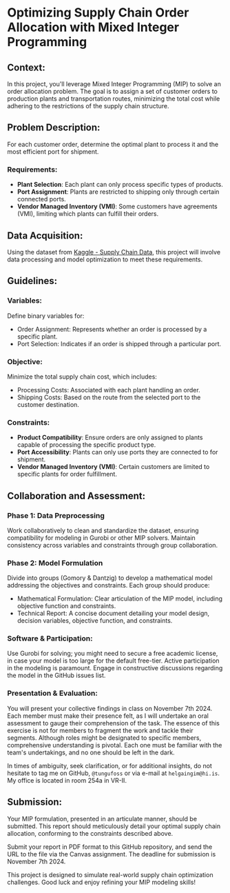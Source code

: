 # Optimizing Supply Chain Order Allocation with Mixed Integer Programming

## Context:

In this project, you'll leverage Mixed Integer Programming (MIP) to solve an order allocation
problem. The goal is to assign a set of customer orders to production plants and transportation
routes, minimizing the total cost while adhering to the restrictions of the supply chain structure.

## Problem Description:

For each customer order, determine the optimal plant to process it and the most efficient port for
shipment.

### Requirements:

- **Plant Selection**: Each plant can only process specific types of products.
- **Port Assignment**: Plants are restricted to shipping only through certain connected ports.
- **Vendor Managed Inventory (VMI)**: Some customers have agreements (VMI), limiting which plants
  can
  fulfill their orders.

## Data Acquisition:

Using the dataset from
[Kaggle - Supply Chain Data](https://www.kaggle.com/datasets/laurinbrechter/supply-chain-data/data),
this project will involve data processing and model optimization to meet these requirements.

## Guidelines:

### Variables:

Define binary variables for:

- Order Assignment: Represents whether an order is processed by a specific plant.
- Port Selection: Indicates if an order is shipped through a particular port.

### Objective:

Minimize the total supply chain cost, which includes:

- Processing Costs: Associated with each plant handling an order.
- Shipping Costs: Based on the route from the selected port to the customer destination.

### Constraints:

* **Product Compatibility**: Ensure orders are only assigned to plants capable of processing the
  specific product type.
* **Port Accessibility**: Plants can only use ports they are connected to for shipment.
* **Vendor Managed Inventory (VMI)**: Certain customers are limited to specific plants for order
  fulfillment.

## Collaboration and Assessment:

### Phase 1: Data Preprocessing

Work collaboratively to clean and standardize the dataset, ensuring compatibility for modeling in
Gurobi or other MIP solvers. Maintain consistency across variables and constraints through group
collaboration.

### Phase 2: Model Formulation

Divide into groups (Gomory & Dantzig) to develop a mathematical model addressing the objectives and
constraints. Each group should produce:

- Mathematical Formulation: Clear articulation of the MIP model, including objective function and
  constraints.
- Technical Report: A concise document detailing your model design, decision variables, objective
  function, and constraints.

### Software & Participation:

Use Gurobi for solving; you might need to secure a free academic license, in case your model is
too large for the default free-tier.
Active participation in the modeling is paramount. Engage in constructive discussions regarding the
model in the GitHub issues list.

### Presentation & Evaluation:

You will present your collective findings in class on November 7th 2024. Each member must make
their presence felt, as I will undertake an oral assessment to gauge their comprehension of the
task. The essence of this exercise is not for members to fragment the work and tackle their
segments. Although roles might be designated to specific members, comprehensive understanding is
pivotal. Each one must be familiar with the team's undertakings, and no one should be left in the
dark.

In times of ambiguity, seek clarification, or for additional insights, do not hesitate to tag me on
GitHub,
`@tungufoss` or via e-mail at `helgaingim@hi.is`. My office is located in room 254a in VR-II.

## Submission:

Your MIP formulation, presented in an articulate manner, should be submitted. This report should
meticulously detail your optimal supply chain allocation, conforming to the constraints
described above.

Submit your report in PDF format to this GitHub repository, and send the URL to the file via the
Canvas assignment.
The deadline for submission is November 7th 2024.

This project is designed to simulate real-world supply chain optimization challenges. Good luck and
enjoy refining your MIP modeling skills!






